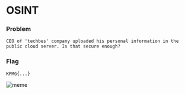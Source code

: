 # OSINT

### Problem
```
CEO of 'techbes' company uploaded his personal information in the public cloud server. Is that secure enough?
```

### Flag
```
KPMG{...}
```

![meme](https://i.redd.it/me9k305fcmx51.png)


